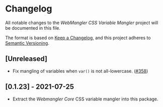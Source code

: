 # Changelog

All notable changes to the _WebMangler CSS Variable Mangler_ project will be
documented in this file.

The format is based on [Keep a Changelog], and this project adheres to [Semantic
Versioning].

## [Unreleased]

- Fix mangling of variables when `var()` is not all-lowercase. ([#358])

## [0.1.23] - 2021-07-25

- Extract the _Webmangler Core_ CSS variable mangler into this package.

[#358]: https://github.com/ericcornelissen/webmangler/pull/358
[keep a changelog]: https://keepachangelog.com/en/1.0.0/ "Keep a CHANGELOG"
[semantic versioning]: https://semver.org/spec/v2.0.0.html "Semantic versioning"
